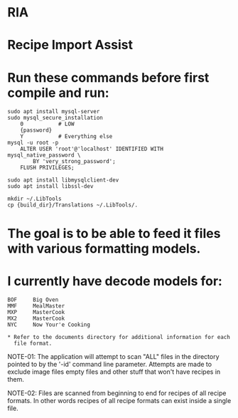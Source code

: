 #   RIA
#   Recipe Import Assist
 
#   Run these commands before first compile and run:

    sudo apt install mysql-server
    sudo mysql_secure_installation
        0           # LOW
        {password}
        Y           # Everything else
    mysql -u root -p
        ALTER USER 'root'@'localhost' IDENTIFIED WITH mysql_native_password \
            BY 'very_strong_password';
        FLUSH PRIVILEGES;

    sudo apt install libmysqlclient-dev 
    sudo apt install libssl-dev

    mkdir ~/.LibTools
    cp {build_dir}/Translations ~/.LibTools/.

#   The goal is to be able to feed it files with various formatting models.
#   I currently have decode models for:
    BOF     Big Oven
    MMF     MealMaster
    MXP     MasterCook
    MX2     MasterCook
    NYC     Now Your'e Cooking

    * Refer to the documents directory for additional information for each
      file format.

NOTE-01:
    The application will attempt to scan "ALL" files in the directory pointed
    to by the '-id' command line parameter.  Attempts are made to exclude
    image files empty files and other stuff that won't have recipes in them.

NOTE-02:
    Files are scanned from beginning to end for recipes of all recipe formats.
    In other words recipes of all recipe formats can exist inside a single
    file.
